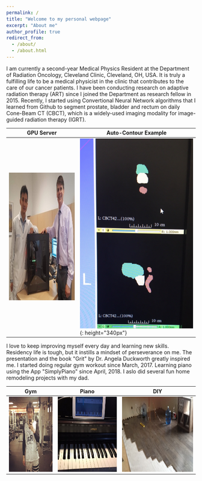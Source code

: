 ```yaml
---
permalink: /
title: "Welcome to my personal webpage"
excerpt: "About me"
author_profile: true
redirect_from: 
  - /about/
  - /about.html
---
```


I am currently a second-year Medical Physics Resident at the Department of Radiation Oncology, Cleveland Clinic, Cleveland, OH, USA. It is truly a fulfilling life to be a medical physicist in the clinic that contributes to the care of our cancer patients. I have been conducting research on adaptive radiation therapy (ART) since I joined the Department as research fellow in 2015. Recently, I started using Convertional Neural Network algorithms that I learned from Github to segment prostate, bladder and rectum on daily Cone-Beam CT (CBCT), which is a widely-used imaging modality for image-guided radiation therapy (IGRT). 

| GPU Server| Auto-Contour Example|
| --- | --- |
|<img src="/images/GPUserver.jpg" alt="alt text" height='340'>  |![CBCTContour](/images/CBCTContour.jpg){: height="340px"}|
 

I love to keep improving myself every day and learning new skills. Residency life is tough, but it instills a mindset of perseverance on me. The presentation and the book "Grit" by Dr. Angela Duckworth greatly inspired me. I started doing regular gym workout since March, 2017. Learning piano using the App "SimplyPiano" since April, 2018. I aslo did several fun home remodeling projects with my dad.

| Gym | Piano | DIY|
| --- | --- | --- |
|<img src="/images/Gym.jpg" alt="alt text" height="200" > |<img src="/images/Piano.jpg" alt="alt text" height="200">|<img src="/images/DIY3.jpg" alt="alt text" height="200">|
